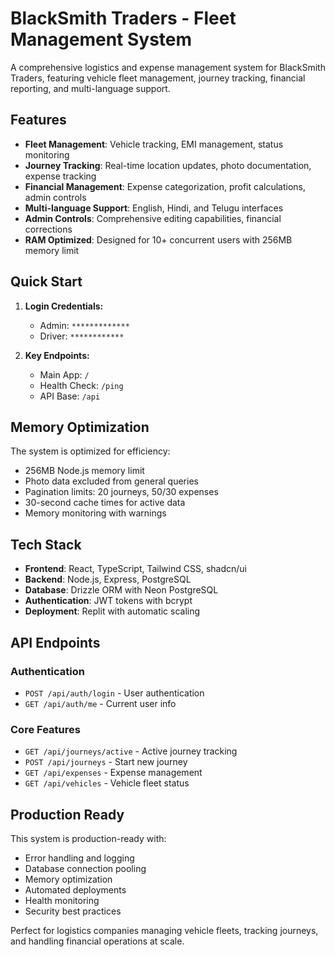 # BlackSmith Traders - Fleet Management System

A comprehensive logistics and expense management system for BlackSmith Traders, featuring vehicle fleet management, journey tracking, financial reporting, and multi-language support.

## Features

- **Fleet Management**: Vehicle tracking, EMI management, status monitoring
- **Journey Tracking**: Real-time location updates, photo documentation, expense tracking
- **Financial Management**: Expense categorization, profit calculations, admin controls
- **Multi-language Support**: English, Hindi, and Telugu interfaces
- **Admin Controls**: Comprehensive editing capabilities, financial corrections
- **RAM Optimized**: Designed for 10+ concurrent users with 256MB memory limit

## Quick Start

1. **Login Credentials:**
   - Admin: `*************`
   - Driver: `************`

2. **Key Endpoints:**
   - Main App: `/`
   - Health Check: `/ping`
   - API Base: `/api`


## Memory Optimization

The system is optimized for efficiency:
- 256MB Node.js memory limit
- Photo data excluded from general queries
- Pagination limits: 20 journeys, 50/30 expenses
- 30-second cache times for active data
- Memory monitoring with warnings

## Tech Stack

- **Frontend**: React, TypeScript, Tailwind CSS, shadcn/ui
- **Backend**: Node.js, Express, PostgreSQL
- **Database**: Drizzle ORM with Neon PostgreSQL
- **Authentication**: JWT tokens with bcrypt
- **Deployment**: Replit with automatic scaling

## API Endpoints

### Authentication
- `POST /api/auth/login` - User authentication
- `GET /api/auth/me` - Current user info

### Core Features
- `GET /api/journeys/active` - Active journey tracking
- `POST /api/journeys` - Start new journey
- `GET /api/expenses` - Expense management
- `GET /api/vehicles` - Vehicle fleet status

## Production Ready

This system is production-ready with:
- Error handling and logging
- Database connection pooling
- Memory optimization
- Automated deployments
- Health monitoring
- Security best practices

Perfect for logistics companies managing vehicle fleets, tracking journeys, and handling financial operations at scale.
